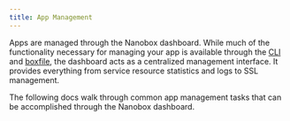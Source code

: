 ```yaml
---
title: App Management
---
```


Apps are managed through the Nanobox dashboard. While much of the functionality necessary for managing your app is available through the [CLI](/cloud/cli/) and [boxfile](/app-config/boxfile/), the dashboard acts as a centralized management interface. It provides everything from service resource statistics and logs to SSL management.

The following docs walk through common app management tasks that can be accomplished through the Nanobox dashboard.
